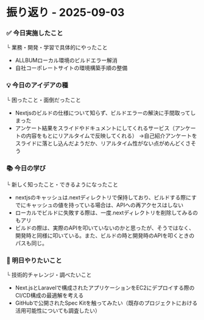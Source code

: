 # 振り返り - 2025-09-03

### ✅ 今日実施したこと
└ 業務・開発・学習で具体的にやったこと
- ALLBUMローカル環境のビルドエラー解消
- 自社コーポレートサイトの環境構築手順の整備

### 💡 今日のアイデアの種
└ 困ったこと・面倒だったこと
- Nextjsのビルドの仕様について知らず、ビルドエラーの解決に手間取ってしまった
- アンケート結果をスライドやドキュメントにしてくれるサービス（アンケートの内容をもとにリアルタイムで反映してくれる）
→自己紹介アンケートをスライドに落とし込んだようだか、リアルタイム性がない点がめんどくさそう

###   📚 今日の学び
└ 新しく知ったこと・できるようになったこと
- nextjsのキャッシュは.nextディレクトリで保持しており、ビルドする際にすでにキャッシュの値を持っている場合は、APIへの再アクセスはしない
- ローカルでビルドに失敗する際は、一度.nextディレクトリを削除してみるのもアリ
- ビルドの際は、実際のAPIを叩いていないのかと思ったが、そうではなく、開発時と同様に叩いている。また、ビルドの時と開発時のAPIを叩くときのパスも同じ。

### 🎯 明日やりたいこと
└ 技術的チャレンジ・調べたいこと
- Next.jsとLaravelで構成されたアプリケーションをEC2にデプロイする際のCI/CD構成の最適解を考える
- GitHubで公開されたSpec Kitを触ってみたい（既存のプロジェクトにおける活用可能性についても調査したい）

